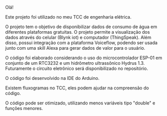 Olá!

Este projeto foi utilizado no meu TCC de engenharia elétrica.

O projeto tem o objetivo de disponibilizar dados de consumo de água em diferentes plataformas gratuitas. O projeto permite a visualização dos dados através do celular (Blynk iot) e computador (ThingSpeak). Além disso, possui integração com a plataforma Voiceflow, podendo ser usada junto com uma skill Alexa para gerar dados de valor para o usuário.

O código foi elaborado considerando o uso do microcontrolador ESP-01 em conjunto de um RTC3232 e um hidrômetro ultrassônico Hydrus 1.3. Futuramente o circuito eletrônico será disponibilizado no repositório.

O código foi desenvolvido na IDE do Arduino.

Existem fluxogramas no TCC, eles podem ajudar na compreensão do código.

O código pode ser otimizado, utilizando menos variáveis tipo "double" e funções menores.